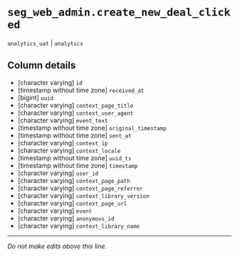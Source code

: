# `seg_web_admin.create_new_deal_clicked`
`analytics_uat` | `analytics`

## Column details
* [character varying] `id`
* [timestamp without time zone] `received_at`
* [bigint]    `uuid`
* [character varying] `context_page_title`
* [character varying] `context_user_agent`
* [character varying] `event_text`
* [timestamp without time zone] `original_timestamp`
* [timestamp without time zone] `sent_at`
* [character varying] `context_ip`
* [character varying] `context_locale`
* [timestamp without time zone] `uuid_ts`
* [timestamp without time zone] `timestamp`
* [character varying] `user_id`
* [character varying] `context_page_path`
* [character varying] `context_page_referrer`
* [character varying] `context_library_version`
* [character varying] `context_page_url`
* [character varying] `event`
* [character varying] `anonymous_id`
* [character varying] `context_library_name`

-------------------------------------------------------------------------------
*Do not make edits above this line.*

